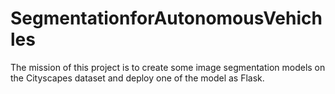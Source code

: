 # SegmentationforAutonomousVehichles

The mission of this project is to create some image segmentation models on the Cityscapes dataset and  deploy one of the model as Flask.
